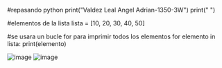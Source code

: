 #repasando python
print("Valdez Leal Angel Adrian-1350-3W")
print(" ")

#elementos de la lista
lista = [10, 20, 30, 40, 50]

#se usara un bucle for para imprimir todos los elementos
for elemento in lista:
    print(elemento)

![image](https://github.com/user-attachments/assets/eb3b74ad-e0f8-4d1e-8d67-ee4f961edacb)
![image](https://github.com/user-attachments/assets/54f10890-7024-4723-b88c-5c19b6f57a48)
